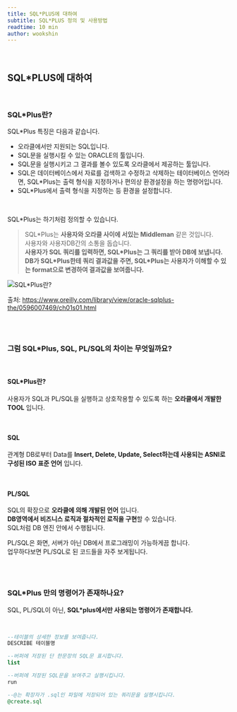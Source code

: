```yaml
---
title: SQL*PLUS에 대하여
subtitle: SQL*PLUS 정의 및 사용방법
readtime: 10 min
author: wookshin
---
```


<br/>

## SQL*PLUS에 대하여

<br/>

### SQL*Plus란?  

SQL*Plus 특징은 다음과 같습니다.  

 - 오라클에서만 지원되는 SQL입니다.    
 - SQL문을 실행시킬 수 있는 ORACLE의 툴입니다.    
 - SQL문을 실행시키고 그 결과를 볼수 있도록 오라클에서 제공하는 툴입니다.    
 - SQL은 데이터베이스에서 자료를 검색하고 수정하고 삭제하는 테이터베이스 언어라면,  SQL*Plus는 출력 형식을 지정하거나 편의상 환경설정을 하는 명령어입니다.  
 - SQL*Plus에서 출력 형식을 지정하는 등 환경을 설정합니다.   

<br/>

SQL*Plus는 하기처럼 정의할 수 있습니다.    

> SQL*Plus는 **사용자와 오라클 사이에 서있는 Middleman** 같은 것입니다.    
사용자와 사용자DB간의 소통을 돕습니다.  
**사용자가 SQL 쿼리를 입력하면, SQL\*Plus는 그 쿼리를 받아 DB에 보냅니다.  
DB가 SQL\*Plus한테 쿼리 결과값을 주면, SQL\*Plus는 사용자가 이해할 수 있는 format으로 변경하여 결과값을 보여줍니다.**   

![SQL*Plus란?](/assets/img/sqlplus.png)

출처: https://www.oreilly.com/library/view/oracle-sqlplus-the/0596007469/ch01s01.html 

<br/><br/>

### 그럼 SQL*Plus, SQL, PL/SQL의 차이는 무엇일까요?

<br/>

#### SQL*Plus란?
사용자가 SQL과 PL/SQL을 실행하고 상호작용할 수 있도록 하는 **오라클에서 개발한 TOOL** 입니다. 

<br/>

#### SQL
관계형 DB로부터 Data를 **Insert, Delete, Update, Select하는데 사용되는 ASNI로 구성된 ISO 표준 언어** 입니다. 

<br/>

#### PL/SQL
SQL의 확장으로 **오라클에 의해 개발된 언어** 입니다.    
**DB영역에서 비즈니스 로직과 절차적인 로직을 구현**할 수 있습니다.    
SQL처럼 DB 엔진 안에서 수행됩니다.   

PL/SQL은 화면, 서버가 아닌 DB에서 프로그래밍이 가능하게끔 합니다.  
업무하다보면 PL/SQL로 된 코드들을 자주 보게됩니다.  

<br/><br/>

### SQL*Plus 만의 명령어가 존재하나요?

SQL, PL/SQL이 아닌, **SQL*plus에서만 사용되는 명령어가 존재합니다.**  

<br/>

```sql
--테이블의 상세한 정보를 보여줍니다.  
DESCRIBE 테이블명  

--버퍼에 저장된 단 한문장의 SQL문 표시합니다.  
list  

--버퍼에 저장된 SQL문을 보여주고 실행시킵니다.  
run  

--@는 확장자가 .sql인 파일에 저장되어 있는 쿼리문을 실행시킵니다.   
@create.sql  

```


<br/><br/><br/><br/><br/>

